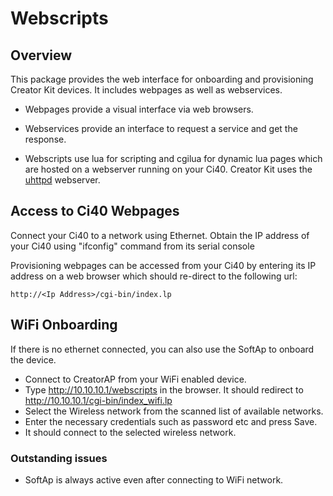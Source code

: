# Webscripts

## Overview

This package provides the web interface for onboarding and provisioning Creator Kit devices. It includes webpages as well as webservices.

 - Webpages provide a visual interface via web browsers.

 - Webservices provide an interface to request a service and get the response.

 - Webscripts use lua for scripting and cgilua for dynamic lua pages which are hosted on a webserver running on your Ci40.
Creator Kit uses the <a href="http://wiki.openwrt.org/doc/howto/http.uhttpd">uhttpd</a> webserver.

## Access to Ci40 Webpages

Connect your Ci40 to a network using Ethernet. Obtain the IP address of your Ci40 using "ifconfig" command from its serial console

Provisioning webpages can be accessed from your Ci40 by entering its IP address on a web browser which should re-direct to the following url:

    http://<Ip Address>/cgi-bin/index.lp

## WiFi Onboarding

If there is no ethernet connected, you can also use the SoftAp to onboard the device.

  - Connect to CreatorAP from your WiFi enabled device.
  - Type http://10.10.10.1/webscripts in the browser. It should redirect to http://10.10.10.1/cgi-bin/index_wifi.lp
  - Select the Wireless network from the scanned list of available networks.
  - Enter the necessary credentials such as password etc and press Save.
  - It should connect to the selected wireless network.

### Outstanding issues
  - SoftAp is always active even after connecting to WiFi network.
